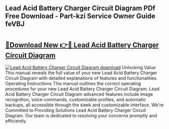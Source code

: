 ## Lead Acid Battery Charger Circuit Diagram PDf Free Download - Part-kzi Service Owner Guide feVBJ

# <h2><a href="http://dfjejrg.blite.top/?on=Lead+Acid+Battery+Charger+Circuit+Diagram">🔗Download New 👉🔴 Lead Acid Battery Charger Circuit Diagram</a></h2>

[![Lead Acid Battery Charger Circuit Diagram download](https://i.imgur.com/lujVjoI.png)](http://dfjejrg.blite.top/?on=Lead+Acid+Battery+Charger+Circuit+Diagram)
Unlocking Value This manual reveals the full value of your new Lead Acid Battery Charger Circuit Diagram with detailed explanations of features and functionalities. Operating Instructions This manual outlines the correct operating procedures for your new Lead Acid Battery Charger Circuit Diagram. Lead Acid Battery Charger Circuit Diagram advanced features include image recognition, voice commands, customizable profiles, and automatic backups, all accessible through the sleek and customizable interface. We're Committed to Providing Solutions Lead Acid Battery Charger Circuit Diagram. Our team is dedicated to resolving your concerns promptly and efficiently.
